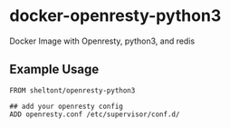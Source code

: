 docker-openresty-python3
================

Docker Image with Openresty, python3, and redis


## Example Usage

    FROM sheltont/openresty-python3
    
    ## add your openresty config
    ADD openresty.conf /etc/supervisor/conf.d/

